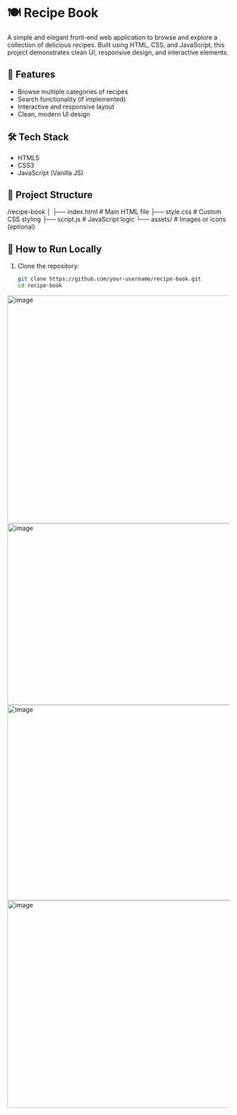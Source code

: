 # 🍽️ Recipe Book

A simple and elegant front-end web application to browse and explore a collection of delicious recipes. Built using HTML, CSS, and JavaScript, this project demonstrates clean UI, responsive design, and interactive elements.

## 🌟 Features

- Browse multiple categories of recipes
- Search functionality (if implemented)
- Interactive and responsive layout
- Clean, modern UI design

## 🛠️ Tech Stack

- HTML5
- CSS3
- JavaScript (Vanilla JS)

## 📂 Project Structure

/recipe-book
│
├── index.html # Main HTML file
├── style.css # Custom CSS styling
├── script.js # JavaScript logic
└── assets/ # Images or icons (optional)


## 🚀 How to Run Locally

1. Clone the repository:
   ```bash
   git clone https://github.com/your-username/recipe-book.git
   cd recipe-book
<img width="839" height="517" alt="image" src="https://github.com/user-attachments/assets/bb885255-bb56-4d89-90ee-8849131078b8" />
<img width="650" height="411" alt="image" src="https://github.com/user-attachments/assets/8c6429a6-5d70-489c-968b-d950a7b91af0" />
<img width="878" height="443" alt="image" src="https://github.com/user-attachments/assets/6e703290-4577-466e-a10e-228395e96918" />
<img width="919" height="470" alt="image" src="https://github.com/user-attachments/assets/b5fa6592-652b-49ba-8ba7-bcd1e5e53ea8" />

